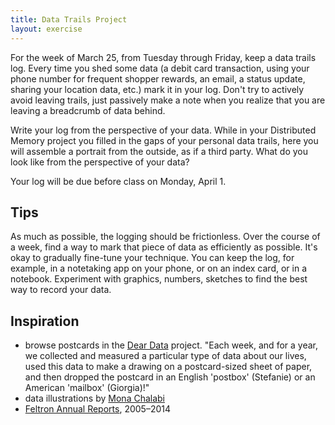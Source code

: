 ```yaml
---
title: Data Trails Project
layout: exercise
---
```


<!--
  - one of the big purposes of this project: negotiating levels of access, thinking about tiers of openness/privacy, given that we "increasingly live our social lives in public" (Evans)
  - whether a digital interaction was initiated by the student or by someone else
  - the question of lurking
    - how do we record lurking? One student: "I was taken aback by the amount of time I spent on Facebook versus the very few interactions I had recorded on Facebook. I wish I could have had more access to a comprehensive set of data on the time I spent on Facebook and Instagram, videos watched, time spent scrolling, and time spent on specific pages and groups."
    - What about the non-users among students? Or those who don't leave many traces?
  - difficulty of recording everything
    - everyone agrees, it's really difficult to record every single interaction throughout the day. And it took a while to decide what to record. Perhaps this selection process is part of the learning? Decisions had to be made about what to log versus what to "tell" or "describe." Finding a balance between the data and the storytelling. Otherwise it gets tedious.
  - Was the third person perspective useful?  For some, it allows students to be more factual rather than reflective.
    - Super interesting when students try to infer from a fictional, third-person vantage point what the connection might be between that data subject's various interests and activities
  - Perhaps next time: use the Facebook data download, teach UNIX time stamps, text editors, JSON files, and Atom packages
  - the project made some students more discriminating about the types of data left behind: spatial, temporal, textual
  - Some students in general bookmark/save posts in Facebook and Instagram because it's easier to go back to them than it is to see a list of your likes
  - A "skeletal outline" of your day, as one student described it
  - The importance of journaling: of pausing periodically (daily, weekly, monthly) to stop and give an account of oneself
  - One student breaks things down on an axis of public/private data rather than image/text/map data, for example. So, coming back to the question of how we track/record "lurking" as an activity, one way can be to classify each piece of data on an axis of privacy and publicity.
    - I think it's best to leave all of these options open to students: spreadsheets, drawings, emojis, information visualizations, typographic marks. See what emerges from there so long as you lay out important things like privacy/publicity axis and third person perspective
-->

For the week of March 25, from Tuesday through Friday, keep a data trails log. Every time you shed some data (a debit card transaction, using your phone number for frequent shopper rewards, an email, a status update, sharing your location data, etc.) mark it in your log. Don't try to actively avoid leaving trails, just passively make a note when you realize that you are leaving a breadcrumb of data behind.

Write your log from the perspective of your data. While in your Distributed Memory project you filled in the gaps of your personal data trails, here you will assemble a portrait from the outside, as if a third party. What do you look like from the perspective of your data?

Your log will be due before class on Monday, April 1.

## Tips

As much as possible, the logging should be frictionless. Over the course of a week, find a way to mark that piece of data as efficiently as possible. It's okay to gradually fine-tune your technique. You can keep the log, for example, in a notetaking app on your phone, or on an index card, or in a notebook. Experiment with graphics, numbers, sketches to find the best way to record your data.

## Inspiration

- browse postcards in the [Dear Data](https://www.dear-data.com/theproject) project. "Each week, and for a year, we collected and measured a particular type of data about our lives, used this data to make a drawing on a postcard-sized sheet of paper, and then dropped the postcard in an English 'postbox' (Stefanie) or an American 'mailbox' (Giorgia)!"
- data illustrations by [Mona Chalabi](https://monachalabi.com/illustrations/)
- [Feltron Annual Reports](http://feltron.com/index.html), 2005–2014
